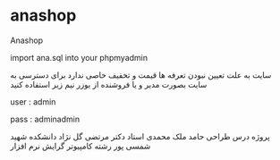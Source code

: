 # anashop
Anashop

import ana.sql into your phpmyadmin


سایت به علت تعیین نبودن تعرفه ها قیمت و تخفیف خاصی ندارد
برای دسترسی به سایت بصورت مدیر و یا فروشنده از یوزر نیم زیر استفاده کنید

user : admin

pass : adminadmin

پروژه درس طراحی حامد ملک محمدی
استاد دکتر مرتضی گل نژاد
دانشکده شهید شمسی پور
رشته کامپیوتر گرایش نرم افزار
